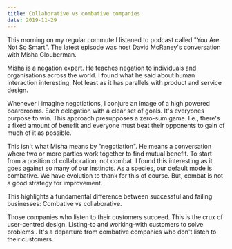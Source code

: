 ```yaml
---
title: Collaborative vs combative companies
date: 2019-11-29
---
```

This morning on my regular commute I listened to  podcast called "You Are Not So Smart". The latest episode was host David McRaney's conversation with Misha Glouberman. 

Misha is a negation expert. He teaches negation to individuals and organisations across the world. I found what he said about human interaction interesting. Not least as it has parallels with product and service design.

Whenever I imagine negotiations, I conjure an image of a high powered boardrooms. Each delegation with a clear set of goals. It's everyones purpose to win. This approach presupposes a zero-sum game. I.e., there's a fixed amount of benefit and everyone must beat their opponents to gain of much of it as possible.

This isn't what Misha means by "negotiation". He means a conversation where two or more parties work together to find mutual benefit. To start from a position of collaboration, not combat. I found this interesting as it goes against so many of our instincts. As a species, our default mode is combative. We have evolution to thank for this of course. But, combat is not a good strategy for improvement.

This highlights a fundamental difference between successful and failing businesses: Combative vs collaborative. 

Those companies who listen to their customers succeed. This is the crux of user-centred design. Listing-to and working-with customers to solve problems . It's a departure from combative companies who don't listen to their customers. 